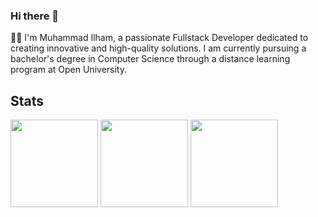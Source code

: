 ### Hi there 👋

👨‍💻 I'm Muhammad Ilham, a passionate Fullstack Developer dedicated to creating innovative and high-quality solutions. I am currently pursuing a bachelor's degree in Computer Science through a distance learning program at Open University.

## Stats

<div>
  <a href="https://github.com/hamgeek?tab=repositories">
    <img height="140" src="https://github-readme-stats.vercel.app/api?username=hamgeek&show_icons=true&theme=react&count_private=true" /></a>
    <img height="140" src="https://github-readme-stats.vercel.app/api/top-langs/?username=hamgeek&layout=compact&theme=react&langs_count=6" />
  <a href="https://wakatime.com/@hamgeek">
    <img height="140" src="https://github-readme-stats.vercel.app/api/wakatime?username=hamgeek&layout=compact&theme=react&langs_count=6" />
  </a>
</div>

